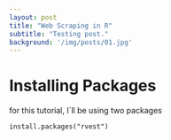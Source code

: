 ```yaml
---
layout: post
title: "Web Scraping in R"
subtitle: "Testing post."
background: '/img/posts/01.jpg'
---
```


# Installing Packages 
for this tutorial, I´ll be using two packages

```
install.packages("rvest")

```